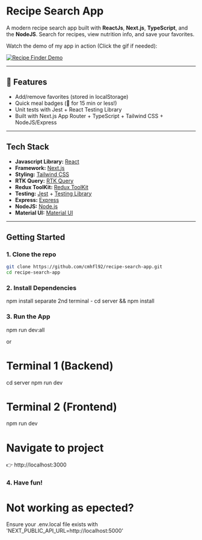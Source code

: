 # Recipe Search App

A modern recipe search app built with **ReactJs**, **Next.js**, **TypeScript**, and the **NodeJS**. Search for recipes, view nutrition info, and save your favorites.

Watch the demo of my app in action (Click the gif if needed):

[![Recipe Finder Demo](/public/recipe-app-gif.gif)](https://i.imgur.com/uZhcZEY.mp4)

---

## 🚀 Features

- Add/remove favorites (stored in localStorage)
- Quick meal badges (🚀 for 15 min or less!)
- Unit tests with Jest + React Testing Library
- Built with Next.js App Router + TypeScript + Tailwind CSS + NodeJS/Express

---

## Tech Stack

- **Javascript Library:** [React](https://react.dev/)
- **Framework:** [Next.js](https://nextjs.org/)
- **Styling:** [Tailwind CSS](https://tailwindcss.com/)
- **RTK Query:** [RTK Query](https://redux-toolkit.js.org/rtk-query/overview)
- **Redux ToolKit:** [Redux ToolKit](https://redux-toolkit.js.org/)
- **Testing:** [Jest](https://jestjs.io/) + [Testing Library](https://testing-library.com/)
- **Express:** [Express](https://expressjs.com/)
- **NodeJS:** [Node.js](https://nodejs.org/en)
- **Material UI:** [Material UI](https://mui.com/material-ui/)

---

## Getting Started

### 1. Clone the repo

```bash
git clone https://github.com/cmhfl92/recipe-search-app.git
cd recipe-search-app
```

### 2. Install Dependencies

npm install
separate 2nd terminal - cd server && npm install

### 3. Run the App

npm run dev:all

or

# Terminal 1 (Backend)

cd server
npm run dev

# Terminal 2 (Frontend)

npm run dev

# Navigate to project

👉 http://localhost:3000

### 4. Have fun!

# Not working as epected?

Ensure your .env.local file exists with 'NEXT_PUBLIC_API_URL=http://localhost:5000'
